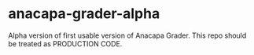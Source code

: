 # anacapa-grader-alpha
Alpha version of first usable version of Anacapa Grader.    This repo should be treated as PRODUCTION CODE.
